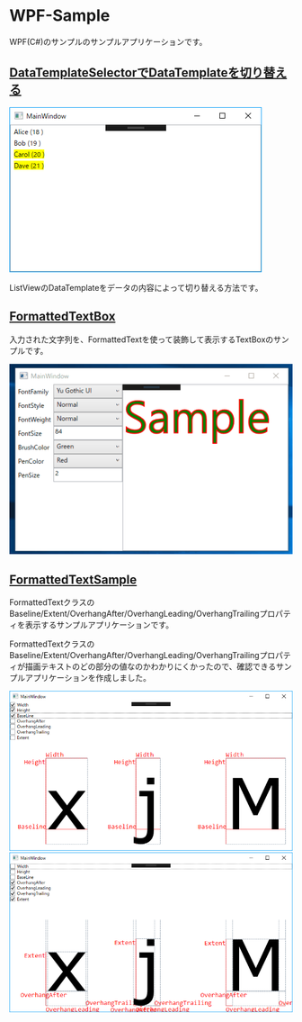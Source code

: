 # WPF-Sample

WPF(C#)のサンプルのサンプルアプリケーションです。

## [DataTemplateSelectorでDataTemplateを切り替える](DataTemplateSelectorSample)

![](DataTemplateSelectorSample/DataTemplateSelectorSample.png)

ListViewのDataTemplateをデータの内容によって切り替える方法です。

## [FormattedTextBox](FormattedTextBox/)

入力された文字列を、FormattedTextを使って装飾して表示するTextBoxのサンプルです。

![](FormattedTextBox/FormattedTextBox.gif)

## [FormattedTextSample](FormattedTextSample/)

FormattedTextクラスのBaseline/Extent/OverhangAfter/OverhangLeading/OverhangTrailingプロパティを表示するサンプルアプリケーションです。

FormattedTextクラスのBaseline/Extent/OverhangAfter/OverhangLeading/OverhangTrailingプロパティが描画テキストのどの部分の値なのかわかりにくかったので、確認できるサンプルアプリケーションを作成しました。

![](FormattedTextSample/image/FormattedText01.png)
![](FormattedTextSample/image/FormattedText02.png)
